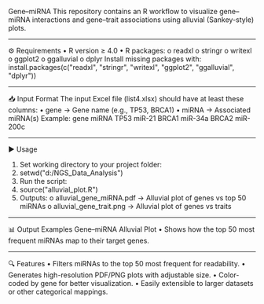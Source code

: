 
Gene–miRNA 
This repository contains an R workflow to visualize gene–miRNA interactions and gene–trait associations using alluvial (Sankey-style) plots.
________________________________________
⚙️ Requirements
•	R version ≥ 4.0
•	R packages:
o	readxl
o	stringr
o	writexl
o	ggplot2
o	ggalluvial
o	dplyr
Install missing packages with:
install.packages(c("readxl", "stringr", "writexl", "ggplot2", "ggalluvial", "dplyr"))
________________________________________
📥 Input Format
The input Excel file (list4.xlsx) should have at least these columns:
•	gene → Gene name (e.g., TP53, BRCA1)
•	miRNA → Associated miRNA(s)
Example:
gene	miRNA
TP53	miR-21
BRCA1	miR-34a
BRCA2	miR-200c
________________________________________
▶️ Usage
1.	Set working directory to your project folder:
2.	setwd("d:/NGS_Data_Analysis")
3.	Run the script:
4.	source("alluvial_plot.R")
5.	Outputs:
o	alluvial_gene_miRNA.pdf → Alluvial plot of genes vs top 50 miRNAs
o	alluvial_gene_trait.png → Alluvial plot of genes vs traits
________________________________________
📊 Output Examples
Gene–miRNA Alluvial Plot
•	Shows how the top 50 most frequent miRNAs map to their target genes.
________________________________________
🔍 Features
•	Filters miRNAs to the top 50 most frequent for readability.
•	Generates high-resolution PDF/PNG plots with adjustable size.
•	Color-coded by gene for better visualization.
•	Easily extensible to larger datasets or other categorical mappings.

